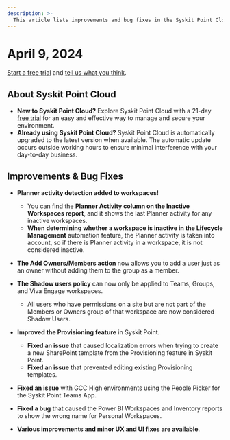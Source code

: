 ```yaml
---
description: >-
  This article lists improvements and bug fixes in the Syskit Point Cloud version 2024.2.46.32
---
```


# April 9, 2024

[Start a free trial](https://www.syskit.com/products/point/free-trial/) and [tell us what you think](https://www.syskit.com/company/contact-us/).


## About Syskit Point Cloud

* **New to Syskit Point Cloud?** Explore Syskit Point Cloud with a 21-day [free trial](https://www.syskit.com/products/point/free-trial/) for an easy and effective way to manage and secure your environment.
* **Already using Syskit Point Cloud?** Syskit Point Cloud is automatically upgraded to the latest version when available. The automatic update occurs outside working hours to ensure minimal interference with your day-to-day business.

## Improvements & Bug Fixes

* **Planner activity detection added to workspaces!**
  * You can find the **Planner Activity column on the Inactive Workspaces report**, and it shows the last Planner activity for any inactive workspaces. 
  * **When determining whether a workspace is inactive in the Lifecycle Management** automation feature, the Planner activity is taken into account, so if there is Planner activity in a workspace, it is not considered inactive.

* **The Add Owners/Members action** now allows you to add a user just as an owner without adding them to the group as a member.

* **The Shadow users policy** can now only be applied to Teams, Groups, and Viva Engage workspaces.
  * All users who have permissions on a site but are not part of the Members or Owners group of that workspace are now considered Shadow Users.

* **Improved the Provisioning feature** in Syskit Point.
  * **Fixed an issue** that caused localization errors when trying to create a new SharePoint template from the Provisioning feature in Syskit Point.
  * **Fixed an issue** that prevented editing existing Provisioning templates.

* **Fixed an issue** with GCC High environments using the People Picker for the Syskit Point Teams App.

* **Fixed a bug** that caused the Power BI Workspaces and Inventory reports to show the wrong name for Personal Workspaces. 

* **Various improvements and minor UX and UI fixes are available**.